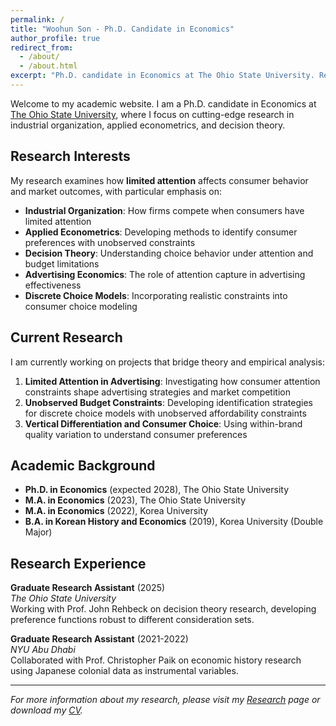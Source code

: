 ```yaml
---
permalink: /
title: "Woohun Son - Ph.D. Candidate in Economics"
author_profile: true
redirect_from: 
  - /about/
  - /about.html
excerpt: "Ph.D. candidate in Economics at The Ohio State University. Research interests include industrial organization, applied econometrics, and decision theory."
---
```


Welcome to my academic website. I am a Ph.D. candidate in Economics at [The Ohio State University](https://economics.osu.edu/), where I focus on cutting-edge research in industrial organization, applied econometrics, and decision theory.

## Research Interests

My research examines how **limited attention** affects consumer behavior and market outcomes, with particular emphasis on:

- **Industrial Organization**: How firms compete when consumers have limited attention
- **Applied Econometrics**: Developing methods to identify consumer preferences with unobserved constraints  
- **Decision Theory**: Understanding choice behavior under attention and budget limitations
- **Advertising Economics**: The role of attention capture in advertising effectiveness
- **Discrete Choice Models**: Incorporating realistic constraints into consumer choice modeling

## Current Research

I am currently working on projects that bridge theory and empirical analysis:

1. **Limited Attention in Advertising**: Investigating how consumer attention constraints shape advertising strategies and market competition
2. **Unobserved Budget Constraints**: Developing identification strategies for discrete choice models with unobserved affordability constraints
3. **Vertical Differentiation and Consumer Choice**: Using within-brand quality variation to understand consumer preferences

## Academic Background

- **Ph.D. in Economics** (expected 2028), The Ohio State University
- **M.A. in Economics** (2023), The Ohio State University  
- **M.A. in Economics** (2022), Korea University
- **B.A. in Korean History and Economics** (2019), Korea University (Double Major)

## Research Experience

**Graduate Research Assistant** (2025)  
*The Ohio State University*  
Working with Prof. John Rehbeck on decision theory research, developing preference functions robust to different consideration sets.

**Graduate Research Assistant** (2021-2022)  
*NYU Abu Dhabi*  
Collaborated with Prof. Christopher Paik on economic history research using Japanese colonial data as instrumental variables.

---

*For more information about my research, please visit my [Research](/research/) page or download my [CV](/cv-json/).*
